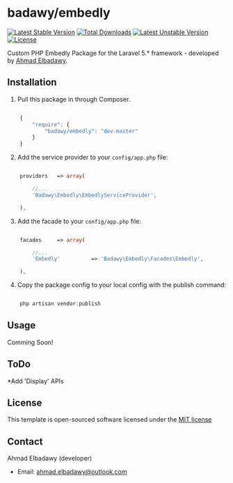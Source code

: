 badawy/embedly
================
[![Latest Stable Version](https://poser.pugx.org/badawy/embedly/v/stable)](https://packagist.org/packages/badawy/embedly) [![Total Downloads](https://poser.pugx.org/badawy/embedly/downloads)](https://packagist.org/packages/badawy/embedly) [![Latest Unstable Version](https://poser.pugx.org/badawy/embedly/v/unstable)](https://packagist.org/packages/badawy/embedly) [![License](https://poser.pugx.org/badawy/embedly/license)](https://packagist.org/packages/badawy/embedly)

Custom PHP Embedly Package for the Laravel 5.* framework - developed by [Ahmad Elbadawy](https://github.com/elbadawy).



## Installation

1) Pull this package in through Composer.

```js

    {
        "require": {
            "badawy/embedly": "dev-master"
        }
    }

```

2) Add the service provider to your `config/app.php` file:

```php

    providers   => array(

        //...
        'Badawy\Embedly\EmbedlyServiceProvider',

    ),

```

3) Add the facade to your `config/app.php` file:

```php

    facades     => array(

        //...
        'Embedly'          => 'Badawy\Embedly\Facades\Embedly',

    ),

```

4) Copy the package config to your local config with the publish command:

```php

    php artisan vendor:publish

```



## Usage



Comming Soon!



## ToDo

*Add 'Display' APIs



## License

This template is open-sourced software licensed under the [MIT license](http://opensource.org/licenses/MIT)




## Contact

Ahmad Elbadawy (developer)

- Email: ahmad.elbadawy@outlook.com